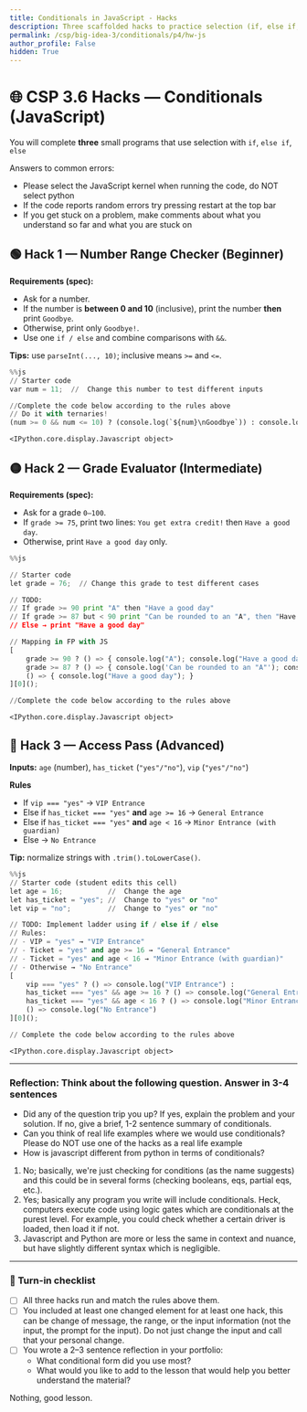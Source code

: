 ```yaml
---
title: Conditionals in JavaScript - Hacks
description: Three scaffolded hacks to practice selection (if, else if, else) in JavaScript. No nesting.
permalink: /csp/big-idea-3/conditionals/p4/hw-js
author_profile: False
hidden: True
---
```


# 🌐 CSP 3.6 Hacks — Conditionals (JavaScript)

You will complete **three** small programs that use selection with `if`, `else if`, `else` 

Answers to common errors:
- Please select the JavaScript kernel when running the code, do NOT select python
- If the code reports random errors try pressing restart at the top bar
- If you get stuck on a problem, make comments about what you understand so far and what you are stuck on



## 🟢 Hack 1 — Number Range Checker (Beginner)

**Requirements (spec):**
- Ask for a number.
- If the number is **between 0 and 10** (inclusive), print the number **then** print `Goodbye`.
- Otherwise, print only `Goodbye!`.
- Use one `if / else` and combine comparisons with `&&`.

**Tips:** use `parseInt(..., 10)`; inclusive means `>=` and `<=`.



```python
%%js
// Starter code 
var num = 11;  //  Change this number to test different inputs

//Complete the code below according to the rules above
// Do it with ternaries!
(num >= 0 && num <= 10) ? (console.log(`${num}\nGoodbye`)) : console.log("Goodbye!");

```


    <IPython.core.display.Javascript object>



## 🟡 Hack 2 — Grade Evaluator (Intermediate)

**Requirements (spec):**
- Ask for a grade `0–100`.
- If `grade >= 75`, print two lines: `You get extra credit!` then `Have a good day`.
- Otherwise, print `Have a good day` only.





```python
%%js

// Starter code 
let grade = 76;  // Change this grade to test different cases

// TODO:
// If grade >= 90 print "A" then "Have a good day"
// If grade >= 87 but < 90 print "Can be rounded to an "A", then "Have a good day"
// Else → print "Have a good day"

// Mapping in FP with JS
[
    grade >= 90 ? () => { console.log("A"); console.log("Have a good day"); } :
    grade >= 87 ? () => { console.log('Can be rounded to an "A"'); console.log("Have a good day"); } :
    () => { console.log("Have a good day"); }
][0]();

//Complete the code below according to the rules above
```


    <IPython.core.display.Javascript object>



## 🔵 Hack 3 — Access Pass (Advanced)

**Inputs:** `age` (number), `has_ticket` (`"yes"/"no"`), `vip` (`"yes"/"no"`)

**Rules**
- If `vip === "yes"` → `VIP Entrance`
- Else if `has_ticket === "yes"` **and** `age >= 16` → `General Entrance`
- Else if `has_ticket === "yes"` **and** `age < 16` → `Minor Entrance (with guardian)`
- Else → `No Entrance`

**Tip:** normalize strings with `.trim().toLowerCase()`.



```python
%%js
// Starter code (student edits this cell)
let age = 16;           //  Change the age
let has_ticket = "yes"; //  Change to "yes" or "no"
let vip = "no";         //  Change to "yes" or "no"

// TODO: Implement ladder using if / else if / else
// Rules:
// - VIP = "yes" → "VIP Entrance"
// - Ticket = "yes" and age >= 16 → "General Entrance"
// - Ticket = "yes" and age < 16 → "Minor Entrance (with guardian)"
// - Otherwise → "No Entrance"
[
    vip === "yes" ? () => console.log("VIP Entrance") :
    has_ticket === "yes" && age >= 16 ? () => console.log("General Entrance") :
    has_ticket === "yes" && age < 16 ? () => console.log("Minor Entrance (with guardian)") :
    () => console.log("No Entrance")
][0]();

// Complete the code below according to the rules above
```


    <IPython.core.display.Javascript object>



---
### Reflection: Think about the following question. Answer in 3-4 sentences
- Did any of the question trip you up? If yes, explain the problem and your solution. If no, give a brief, 1-2 sentence summary of conditionals.
- Can you think of real life examples where we would use conditionals? Please do NOT use one of the hacks as a real life example
- How is javascript different from python in terms of conditionals?

1. No; basically, we're just checking for conditions (as the name suggests) and this could be in several forms (checking booleans, eqs, partial eqs, etc.).
2. Yes; basically any program you write will include conditionals. Heck, computers execute code using logic gates which are conditionals at the purest level. For example, you could check whether a certain driver is loaded, then load it if not.
3. Javascript and Python are more or less the same in context and nuance, but have slightly different syntax which is negligible.


---
### 🧾 Turn-in checklist
- [ ] All three hacks run and match the rules above them. 
- [ ] You included at least one changed element for at least one hack, this can be change of message, the range, or the input information (not the input, the prompt for the input). Do not just change the input and call that your personal change.
- [ ] You wrote a 2–3 sentence reflection in your portfolio:  
  - What conditional form did you use most?  
  - What would you like to add to the lesson that would help you better understand the material?


Nothing, good lesson.
